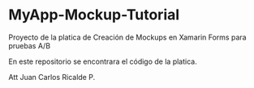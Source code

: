 # MyApp-Mockup-Tutorial
Proyecto de la platica de Creación de Mockups en Xamarin Forms para pruebas A/B

En este repositorio se encontrara el código de la platica.

Att
Juan Carlos Ricalde P.
